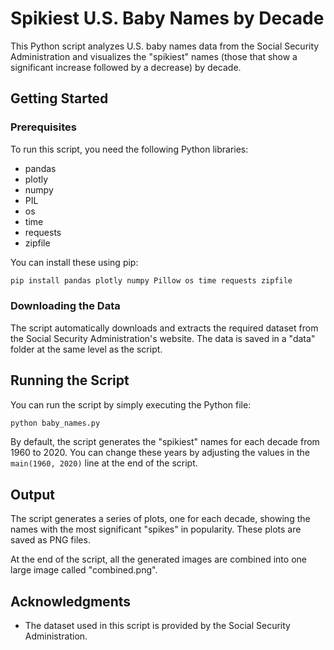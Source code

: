 # Spikiest U.S. Baby Names by Decade

This Python script analyzes U.S. baby names data from the Social Security Administration and visualizes the "spikiest" names (those that show a significant increase followed by a decrease) by decade.

## Getting Started

### Prerequisites

To run this script, you need the following Python libraries:

- pandas
- plotly
- numpy
- PIL
- os
- time
- requests
- zipfile

You can install these using pip:

```bash
pip install pandas plotly numpy Pillow os time requests zipfile
```

### Downloading the Data

The script automatically downloads and extracts the required dataset from the Social Security Administration's website. The data is saved in a "data" folder at the same level as the script.

## Running the Script

You can run the script by simply executing the Python file:

```bash
python baby_names.py
```

By default, the script generates the "spikiest" names for each decade from 1960 to 2020. You can change these years by adjusting the values in the `main(1960, 2020)` line at the end of the script.

## Output

The script generates a series of plots, one for each decade, showing the names with the most significant "spikes" in popularity. These plots are saved as PNG files.

At the end of the script, all the generated images are combined into one large image called "combined.png".

## Acknowledgments

- The dataset used in this script is provided by the Social Security Administration.
